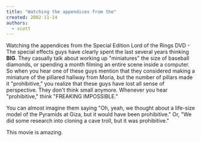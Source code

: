 ```yaml
---
title: "Watching the appendices from the"
created: 2002-11-14
authors: 
  - scott
---
```


Watching the appendices from the Special Edition Lord of the Rings DVD - The special effects guys have clearly spent the last several years thinking **BIG**. They casually talk about working up "miniatures" the size of baseball diamonds, or spending a month filming an entire scene inside a computer. So when you hear one of these guys mention that they considered making a miniature of the pillared hallway from Moria, but the number of pillars made it "prohibitive," you realize that these guys have lost all sense of perspective. They don't think small anymore. Whenever you hear "prohibitive," think "FREAKING IMPOSSIBLE."  
  
You can almost imagine them saying "Oh, yeah, we thought about a life-size model of the Pyramids at Giza, but it would have been prohibitive." Or, "We did some research into cloning a cave troll, but it was prohibitive."  
  
This movie is amazing.
